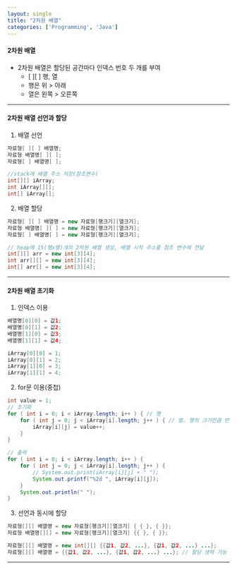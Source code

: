 ```yaml
---
layout: single
title: "2차원 배열"
categories: ['Programming', 'Java']
---
```

   
#### 2차원 배열
* 2차원 배열은 할당된 공간마다 인덱스 번호 두 개를 부여
    * [ ][ ] 행, 열
    * 행은 위 > 아래
    * 열은 왼쪽 > 오른쪽

***
#### 2차원 배열 선언과 할당
1) 배열 선언   
   
``` java
자료형[ ][ ] 배열명;
자료형 배열명[ ][ ];
자료형[ ] 배열명[ ];

//stack에 배열 주소 저장(참조변수)
int[][] iArray;
int iArray[][];
int[] iArray[];
```   

2) 배열 할당   
   
``` java
자료형[ ][ ] 배열명 = new 자료형[행크기][열크기];
자료형 배열명[ ][ ] = new 자료형[행크기][열크기];
자료형[ ] 배열명[ ] = new 자료형[행크기][열크기];

// heap에 15(행x열)개의 2차원 배열 생성, 배열 시작 주소를 참조 변수에 전달
int[][] arr = new int[3][4]; 
int arr[][] = new int[3][4];
int[] arr[] = new int[3][4];
```   

***
#### 2차원 배열 초기화
1) 인덱스 이용   
   
``` java
배열명[0][0] = 값1;
배열명[0][1] = 값2;
배열명[1][0] = 값3;
배열명[1][1] = 값4;

iArray[0][0] = 1;
iArray[0][1] = 2;
iArray[1][0] = 3;
iArray[1][1] = 4;
```   

2) for문 이용(중첩)   
   
``` java
int value = 1;
// 초기화
for ( int i = 0; i < iArray.length; i++ ) { // 행
    for ( int j = 0; j < iArray[i].length; j++ ) { // 열. 행의 크기만큼 반복문 실행 > [i].length
        iArray[i][j] = value++;
    }
}

// 출력
for ( int i = 0; i < iArray.length; i++ ) {
    for ( int j = 0; j < iArray[i].length; j++ ) {
        // System.out.print(iArray[i][j] + " ");
        System.out.printf("%2d ", iArray[i][j]);
    }
    System.out.println(" ");
}
```   

3) 선언과 동시에 할당   
   
``` java
자료형[][] 배열명 = new 자료형[행크기][열크기] { { }, { }};
자료형 배열명[][] = new 자료형[행크기][열크기] {{ }, { }};

자료형[][] 배열명 = new int[][] {{값1, 값2, ...}, {값1, 값2, ...} ...};
자료형[][] 배열명 = {{값1, 값2, ...}, {값1, 값2, ...} ...}; // 할당 생략 가능
```   

***